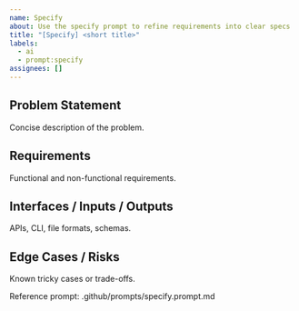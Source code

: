 ```yaml
---
name: Specify
about: Use the specify prompt to refine requirements into clear specs
title: "[Specify] <short title>"
labels:
  - ai
  - prompt:specify
assignees: []
---
```


## Problem Statement
Concise description of the problem.

## Requirements
Functional and non-functional requirements.

## Interfaces / Inputs / Outputs
APIs, CLI, file formats, schemas.

## Edge Cases / Risks
Known tricky cases or trade-offs.

Reference prompt: .github/prompts/specify.prompt.md
<!-- prompt: specify -->
